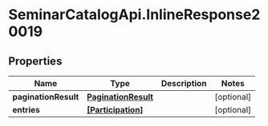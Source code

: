# SeminarCatalogApi.InlineResponse20019

## Properties
Name | Type | Description | Notes
------------ | ------------- | ------------- | -------------
**paginationResult** | [**PaginationResult**](PaginationResult.md) |  | [optional] 
**entries** | [**[Participation]**](Participation.md) |  | [optional] 


